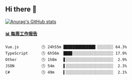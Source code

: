 ## Hi there 👋

[![Anurag's GitHub stats](https://github-readme-stats-orilights.vercel.app/api?username=orilights)](https://github.com/anuraghazra/github-readme-stats)

<!--
**OriLight152/OriLight152** is a ✨ _special_ ✨ repository because its `README.md` (this file) appears on your GitHub profile.

Here are some ideas to get you started:

- 🔭 I’m currently working on ...
- 🌱 I’m currently learning ...
- 👯 I’m looking to collaborate on ...
- 🤔 I’m looking for help with ...
- 💬 Ask me about ...
- 📫 How to reach me: ...
- 😄 Pronouns: ...
- ⚡ Fun fact: ...
-->

<!-- waka-box start -->
#### <a href="https://gist.github.com/92c8d5b388768c10efcba86e82b7c4fb" target="_blank">📊 每周工作报告</a>
```text
Vue.js          🕓 24h55m ██████████████▏░░░░░░░ 64.3%
TypeScript      🕓 6h56m  ███▉░░░░░░░░░░░░░░░░░░ 17.9%
Other           🕓 1h8m   ▋░░░░░░░░░░░░░░░░░░░░░  2.9%
JSON            🕓 54m    ▌░░░░░░░░░░░░░░░░░░░░░  2.3%
C#              🕓 49m    ▍░░░░░░░░░░░░░░░░░░░░░  2.1%
```
<!-- Powered by https://github.com/journey-ad/waka-box-go . -->
<!-- waka-box end -->
